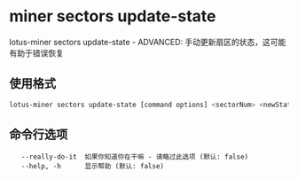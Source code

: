 # miner sectors update-state

lotus-miner sectors update-state - ADVANCED: 手动更新扇区的状态，这可能有助于错误恢复

## 使用格式

```sh
lotus-miner sectors update-state [command options] <sectorNum> <newState>
```

## 命令行选项

```
   --really-do-it  如果你知道你在干嘛 - 请略过此选项 (默认: false)
   --help, -h      显示帮助 (默认: false)
```

